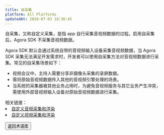 ```yaml
---
title: 自采集
platform: All Platforms
updatedAt: 2020-07-03 18:36:45
---
```


自采集，又称自定义采集，是指 app 自行采集音视频数据的过程。启用自采集后，Agora SDK 不采集音视频数据。

Agora SDK 默认会通过系统自带的音视频输入设备采集音视频数据，当 Agora SDK 采集无法满足开发需求时，开发者可以使用自采集方法对音视频数据进行采集。常见的自采集场景如下：

- 视频会议中，主持人需要分享非摄像头采集的录屏数据。
- 需将原始音视频数据传入其他的音视频引擎处理的场景。
- 当系统的采集器被其他业务占用时，为避免音视频服务与其它业务产生冲突，需使用外部音视频输入设备对原始音视频数据进行采集。

<div class="alert info">相关链接：<li><a href="https://docs.agora.io/cn/Interactive%20Broadcast/custom_audio_android?platform=Android">自定义音频采集和渲染</a></li><li><a href="https://docs.agora.io/cn/Interactive%20Broadcast/custom_video_android?platform=Android">自定义视频采集和渲染</a></li>
</div>

<a href="./terms"><button>返回术语库</button></a>
